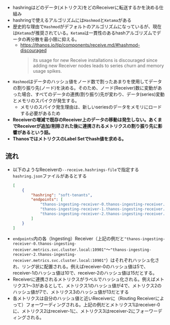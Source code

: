- hashringはどのデータ(メトリクス)をどのReceiverに転送するかを決める仕組み
- hashringで使えるアルゴリズムには`Hashmod`と`Ketama`がある
- 歴史的な理由で`Hashmod`がデフォルトのアルゴリズムになっているが、現在は`Ketama`が推奨されている。`Ketama`は一貫性のあるhashアルゴリズムでデータの再分散を最小限に抑える。
  - https://thanos.io/tip/components/receive.md/#hashmod-discouraged  
    > its usage for new Receive installations is discouraged since adding new Receiver nodes leads to series churn and memory usage spikes.
- `Hashmod`はデータのハッシュ値をノード数で割ったあまりを使用してデータの割り振り先(ノード)を決める。そのため、ノード(Receiver)数に変動があった場合、すべてのデータの連携(割り振り)先が変わり、データ(series)変動とメモリのスパイクが発生する。
  - メモリのスパイク発生理由は、新しいseriesのデータをメモリにロードする必要があるため
- **Receiverの増減で既存のReceiver上のデータの移動は発生しない。あくまでReceiverが追加/削除された後に連携されるメトリクスの割り振り先に影響があるという話。**
- **ThanosではメトリクスのLabel Setでhash値を求める。**

## 流れ
- 以下のようなReceiverの`--receive.hashrings-file`で指定する`hashring.json`ファイルがあるとする  
  ```json
  [
      {
          "hashring": "soft-tenants",
          "endpoints": [
              "thanos-ingesting-receiver-0.thanos-ingesting-receiver.metrics.svc.cluster.local:10901",
              "thanos-ingesting-receiver-1.thanos-ingesting-receiver.metrics.svc.cluster.local:10901",
              "thanos-ingesting-receiver-2.thanos-ingesting-receiver.metrics.svc.cluster.local:10901"
          ]
      }
  ]    
  ```
- `endpoints`内の各（Ingesting）Receiver（上記の例だと`"thanos-ingesting-receiver-0.thanos-ingesting-receiver.metrics.svc.cluster.local:10901"`～`"thanos-ingesting-receiver-2.thanos-ingesting-receiver.metrics.svc.cluster.local:10901"`）はそれぞれハッシュ化され、リング状に配置される。例えばreceiver-0のハッシュ値は5で、receiver-1のハッシュ値は10で、receiver-2のハッシュ値は15だとする。
- Receiverに連携されるメトリクスがラベルでハッシュ化される。例えばメトリクス1～3があるとして、メトリクス1のハッシュ値が4で、メトリクス2のハッシュ値が7で、メトリクス3のハッシュ値が13だとする
- 各メトリクスは自分のハッシュ値と近いReceiverに（Routing Receiverによって）フォーワーディングされる。上記の例だとメトリクス1はreceiver-0に、メトリクス2はreceiver-1に、メトリクス3はreceiver-2にフォーワーディングされる。